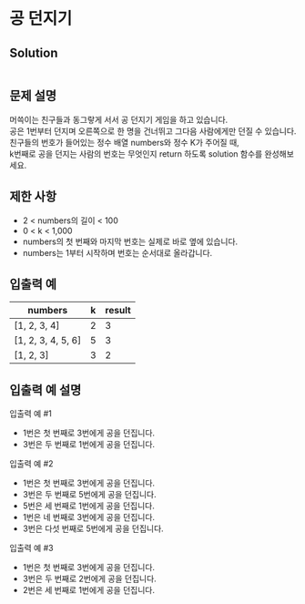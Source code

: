 # 공 던지기

## Solution
```swift

```

## 문제 설명
머쓱이는 친구들과 동그랗게 서서 공 던지기 게임을 하고 있습니다.  
공은 1번부터 던지며 오른쪽으로 한 명을 건너뛰고 그다음 사람에게만 던질 수 있습니다.  
친구들의 번호가 들어있는 정수 배열 numbers와 정수 K가 주어질 때,  
k번째로 공을 던지는 사람의 번호는 무엇인지 return 하도록 solution 함수를 완성해보세요.

## 제한 사항
- 2 < numbers의 길이 < 100
- 0 < k < 1,000
- numbers의 첫 번째와 마지막 번호는 실제로 바로 옆에 있습니다.
- numbers는 1부터 시작하며 번호는 순서대로 올라갑니다.

## 입출력 예
|numbers|k   |result|
|-------|----|------|
|[1, 2, 3, 4]|2|3|
|[1, 2, 3, 4, 5, 6]|5|3|
|[1, 2, 3]|3|2|

## 입출력 예 설명
입출력 예 #1
- 1번은 첫 번째로 3번에게 공을 던집니다.
- 3번은 두 번째로 1번에게 공을 던집니다.

입출력 예 #2
- 1번은 첫 번째로 3번에게 공을 던집니다.
- 3번은 두 번째로 5번에게 공을 던집니다.
- 5번은 세 번째로 1번에게 공을 던집니다.
- 1번은 네 번째로 3번에게 공을 던집니다.
- 3번은 다섯 번째로 5번에게 공을 던집니다.

입출력 예 #3
- 1번은 첫 번째로 3번에게 공을 던집니다.
- 3번은 두 번째로 2번에게 공을 던집니다.
- 2번은 세 번째로 1번에게 공을 던집니다.

